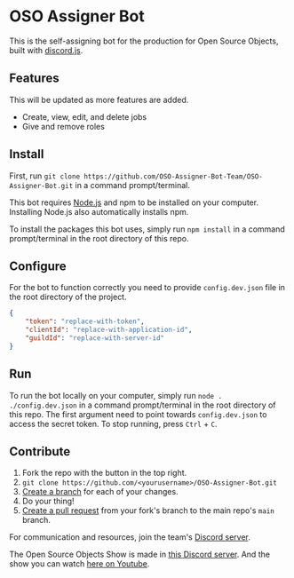 # OSO Assigner Bot
This is the self-assigning bot for the production for Open Source Objects, built with [discord.js](https://discord.js.org/).

## Features
This will be updated as more features are added.
* Create, view, edit, and delete jobs
* Give and remove roles

## Install
First, run `git clone https://github.com/OSO-Assigner-Bot-Team/OSO-Assigner-Bot.git` in a command prompt/terminal.

This bot requires [Node.js](https://nodejs.org) and npm to be installed on your computer. Installing Node.js also automatically installs npm.

To install the packages this bot uses, simply run `npm install` in a command prompt/terminal in the root directory of this repo.

## Configure

For the bot to function correctly you need to provide `config.dev.json` file in the root directory of the project. 

```json
{
	"token": "replace-with-token",
	"clientId": "replace-with-application-id",
	"guildId": "replace-with-server-id"
}
```

## Run
To run the bot locally on your computer, simply run `node . ./config.dev.json` in a command prompt/terminal in the root directory of this repo. The first argument need to point towards `config.dev.json` to access the secret token. To stop running, press `Ctrl` + `C`.

## Contribute
1. Fork the repo with the button in the top right.
2. `git clone https://github.com/<yourusername>/OSO-Assigner-Bot.git`
3. [Create a branch](https://docs.github.com/en/pull-requests/collaborating-with-pull-requests/proposing-changes-to-your-work-with-pull-requests/creating-and-deleting-branches-within-your-repository) for each of your changes.
4. Do your thing!
5. [Create a pull request](https://docs.github.com/en/pull-requests/collaborating-with-pull-requests/proposing-changes-to-your-work-with-pull-requests/creating-a-pull-request) from your fork's branch to the main repo's `main` branch.

For communication and resources, join the team's [Discord server](https://discord.gg/CXud8wdczn).

The Open Source Objects Show is made in [this Discord server](https://discord.gg/HR9Fnas9ax). And the show you can watch [here on Youtube](https://www.youtube.com/@OpenSourceObjects).
